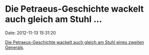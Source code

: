 Die Petraeus-Geschichte wackelt auch gleich am Stuhl \...
=========================================================

Date: 2012-11-13 15:31:20

[Die Petraeus-Geschichte wackelt auch gleich am Stuhl eines zweiten
Generals](http://www.bbc.co.uk/news/world-asia-20308225).
